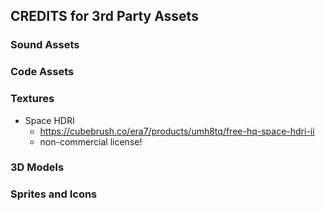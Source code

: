 ## CREDITS for 3rd Party Assets
### Sound Assets
### Code Assets
### Textures
- Space HDRI
  - https://cubebrush.co/era7/products/umh8tq/free-hq-space-hdri-ii
  - non-commercial license!
### 3D Models
### Sprites and Icons